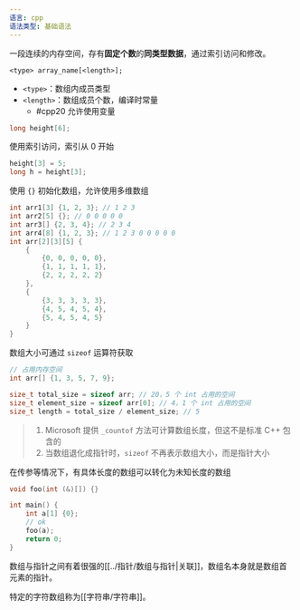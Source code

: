 ```yaml
---
语言: cpp
语法类型: 基础语法
---
```

一段连续的内存空间，存有**固定个数**的**同类型数据**，通过索引访问和修改。

`<type> array_name[<length>];`
* `<type>`：数组内成员类型
* `<length>`：数组成员个数，编译时常量
	* #cpp20 允许使用变量

```cpp
long height[6];
```

使用索引访问，索引从 0 开始

```cpp
height[3] = 5;
long h = height[3];
```

使用 `{}` 初始化数组，允许使用多维数组

```cpp
int arr1[3] {1, 2, 3}; // 1 2 3
int arr2[5] {}; // 0 0 0 0 0
int arr3[] {2, 3, 4}; // 2 3 4
int arr4[8] {1, 2, 3}; // 1 2 3 0 0 0 0 0
int arr[2][3][5] {
    {
        {0, 0, 0, 0, 0},
        {1, 1, 1, 1, 1},
        {2, 2, 2, 2, 2}
    },
    {
        {3, 3, 3, 3, 3},
        {4, 5, 4, 5, 4},
        {5, 4, 5, 4, 5}
    }
}
```

数组大小可通过 `sizeof` 运算符获取

```cpp
// 占用内存空间
int arr[] {1, 3, 5, 7, 9};

size_t total_size = sizeof arr; // 20，5 个 int 占用的空间
size_t element_size = sizeof arr[0]; // 4，1 个 int 占用的空间
size_t length = total_size / element_size; // 5
```

> 1. Microsoft 提供 `_countof` 方法可计算数组长度，但这不是标准 C++ 包含的
> 2. 当数组退化成指针时，`sizeof` 不再表示数组大小，而是指针大小

在传参等情况下，有具体长度的数组可以转化为未知长度的数组

```cpp
void foo(int (&)[]) {}

int main() {
    int a[1] {0};
    // ok
    foo(a);
    return 0;
}
```

数组与指针之间有着很强的[[../指针/数组与指针|关联]]，数组名本身就是数组首元素的指针。

特定的字符数组称为[[字符串/字符串]]。
